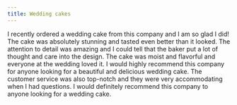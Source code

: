 ```yaml
---
title: Wedding cakes
---
```


I recently ordered a wedding cake from this company and I am so glad I did! The cake was absolutely stunning and tasted even better than it looked. The attention to detail was amazing and I could tell that the baker put a lot of thought and care into the design. The cake was moist and flavorful and everyone at the wedding loved it. I would highly recommend this company for anyone looking for a beautiful and delicious wedding cake. The customer service was also top-notch and they were very accommodating when I had questions. I would definitely recommend this company to anyone looking for a wedding cake.